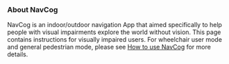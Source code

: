 ### About NavCog

NavCog is an indoor/outdoor navigation App that aimed specifically to help people with visual impairments explore the world without vision.
This page contains instructions for visually impaired users. 
For wheelchair user mode and general pedestrian mode, please see [How to use NavCog](/help.html) for more details.